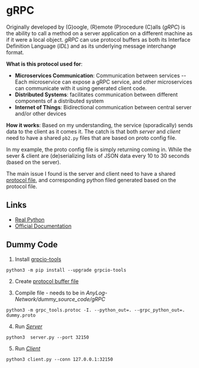 # gRPC 
 
Originally developed by (G)oogle, (R)emote (P)rocedure (C)alls (_gRPC_) is the ability to call a method on a server
application on a different machine as if it were a local object. _gRPC_ can use protocol buffers as both its Interface 
Definition Language (_IDL_) and as its underlying message interchange format. 

**What is this protocol used for**: 
* **Microservices Communication**: Communication between services -- Each microservice can expose a gRPC service, and 
other microservices can communicate with it using generated client code.
* **Distributed Systems**: facilitates communication between different components of a distributed system
* **Internet of Things**: Bidirectional communication between central server and/or other devices 

**How it works**: 
Based on my understanding, the service (sporadically) sends data to the client as it comes it. The catch is that both 
_server_ and _client_ need to have a shared `pb2.py`  files that are based on proto config file. 

In my example, the proto config file is simply returning coming in. While the sever & client are (de)serializing lists
of JSON data every 10 to 30 seconds (based on the server). 

The main issue I found is the server and client need to have a shared [protocol file](dummy.proto), and corresponding 
python filed generated based on the protocol file. 

## Links
* [Real Python](https://realpython.com/python-microservices-grpc/)
* [Official Documentation](https://grpc.io/docs/what-is-grpc/introduction/#overview)


## Dummy Code 
1. Install [grpcio-tools](https://pypi.org/project/grpcio-tools/)
```shell
python3 -m pip install --upgrade grpcio-tools
```

2. Create [protocol buffer file](dummy.proto)

3. Compile file - needs to be in _AnyLog-Network/dummy_source_code/gRPC_
```shell
python3 -m grpc_tools.protoc -I. --python_out=. --grpc_python_out=. dummy.proto
```

4. Run _[Server](server.py)_
```shell
python3  server.py --port 32150
```

5. Run _[Client](client.py)_
```shell
python3 client.py --conn 127.0.0.1:32150 
```
